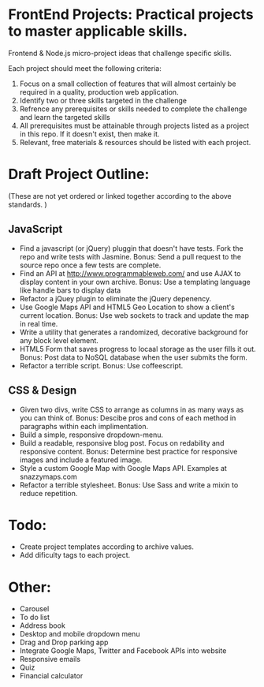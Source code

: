 FrontEnd Projects: Practical projects to master applicable skills.
===

Frontend & Node.js micro-project ideas that challenge specific skills.

Each project should meet the following criteria:

1. Focus on a small collection of features that will almost certainly be
required in a quality, production web application.
2. Identify two or three skills targeted in the challenge
3. Refrence any prerequisites or skills needed to complete the challenge
and learn the targeted skills
4. All prerequisites must be attainable through projects listed as a
project in this repo. If it doesn't exist, then make it. 
5. Relevant, free materials & resources should be listed with each
project.

# Draft Project Outline:
(These are not yet ordered or linked together according to the above
standards. )

## JavaScript
- Find a javascript (or jQuery) pluggin that doesn't have tests. Fork
  the repo and write tests with Jasmine. Bonus: Send a pull request to
the source repo once a few tests are complete.
- Find an API at http://www.programmableweb.com/ and use AJAX to display
  content in your own archive. Bonus: Use a templating language like
handle bars to display data
- Refactor a jQuey plugin to eliminate the jQuery depenency.
- Use Google Maps API and HTML5 Geo Location to show a client's current
  location. Bonus: Use web sockets to track and update the map in real
time.
- Write a utility that generates a randomized, decorative background for
  any block level element.
- HTML5 Form that saves progress to locaal storage as the user fills it
  out. Bonus: Post data to NoSQL database when the user submits the
form.
- Refactor a terrible script. Bonus: Use coffeescript.

## CSS & Design
- Given two divs, write CSS to arrange as columns in as many ways as you
  can think of. Bonus: Descibe pros and cons of each method in
paragraphs within each implimentation.
- Build a simple, responsive dropdown-menu.
- Build a readable, responsive blog post. Focus on redability and
  responsive content. Bonus: Determine best practice for responsive
images and include a featured image.
- Style a custom Google Map with Google Maps API. Examples at
  snazzymaps.com
- Refactor a terrible stylesheet. Bonus: Use Sass and write a mixin to
  reduce repetition.

# Todo:
- Create project templates according to archive values.
- Add dificulty tags to each project.

# Other:
- Carousel
- To do list
- Address book
- Desktop and mobile dropdown menu
- Drag and Drop parking app
- Integrate Google Maps, Twitter and Facebook APIs into website
- Responsive emails
- Quiz
- Financial calculator
